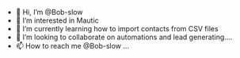 - 👋 Hi, I’m @Bob-slow
- 👀 I’m interested in Mautic
- 🌱 I’m currently learning how to import contacts from CSV files
- 💞️ I’m looking to collaborate on automations and lead generating....
- 📫 How to reach me @Bob-slow ...

<!---
Bob-slow/Bob-slow is a ✨ special ✨ repository because its `README.md` (this file) appears on your GitHub profile.
You can click the Preview link to take a look at your changes.
--->
